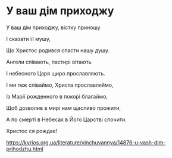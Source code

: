 У ваш дім приходжу
================================================================

У ваш дім приходжу, вістку приношу

І сказати її мушу,

Що Христос родився спасти нашу душу.

Ангели співають, пастирі вітають

І небесного Царя щиро прославляють.

І ми теж співаймо, Христа прославляймо,

Із Марії рожденного в покорі благаймо,

Щоб дозволив в мирі нам щасливо прожити,

А по смерті в Небесах в Його Царстві спочити.

Христос ся рождає!


https://kyrios.org.ua/literature/vinchuvannya/14876-u-vash-dim-prihodzhu.html
